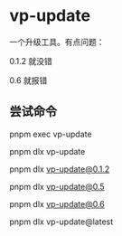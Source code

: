 # vp-update

一个升级工具。有点问题：

0.1.2 就没错

0.6 就报错

## 尝试命令

pnpm exec vp-update

pnpm dlx vp-update

pnpm dlx vp-update@0.1.2

pnpm dlx vp-update@0.5

pnpm dlx vp-update@0.6

pnpm dlx vp-update@latest
